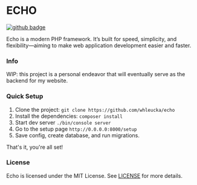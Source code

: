 # ECHO 

<a href='https://github.com/whleucka/echo/actions/workflows/php.yml'><img src='https://github.com/whleucka/echo/actions/workflows/php.yml/badge.svg' alt='github badge'></a>

Echo is a modern PHP framework. It’s built for speed, simplicity, and flexibility—aiming to make web application development easier and faster.

### Info
WIP: this project is a personal endeavor that will eventually serve as the backend for my website.

### Quick Setup
1. Clone the project: `git clone https://github.com/whleucka/echo`
2. Install the dependencies: `composer install`
3. Start dev server `./bin/console server`
4. Go to the setup page `http://0.0.0.0:8000/setup`
5. Save config, create database, and run migrations.

That's it, you're all set!

### License
Echo is licensed under the MIT License. See [LICENSE](LICENSE) for more details.
